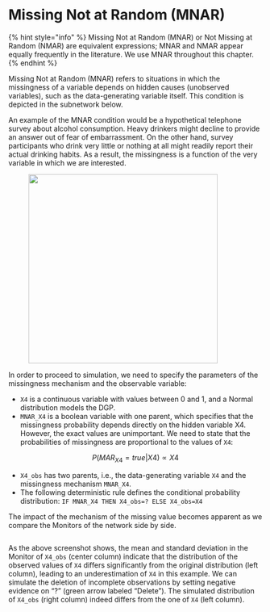 # Missing Not at Random (MNAR)

{% hint style="info" %}
Missing Not at Random (MNAR) or Not Missing at Random (NMAR) are equivalent expressions; MNAR and NMAR appear equally frequently in the literature. We use MNAR throughout this chapter.
{% endhint %}

Missing Not at Random (MNAR) refers to situations in which the missingness of a variable depends on hidden causes (unobserved variables), such as the data-generating variable itself. This condition is depicted in the subnetwork below.

An example of the MNAR condition would be a hypothetical telephone survey about alcohol consumption. Heavy drinkers might decline to provide an answer out of fear of embarrassment. On the other hand, survey participants who drink very little or nothing at all might readily report their actual drinking habits. As a result, the missingness is a function of the very variable in which we are interested.

<figure><img src="https://bayesia.clickhelp.co/resources/Storage/bayesialab/E-Book/9-Missing-Values-Processing/Types-of-Missingness/MNAR/MNARX4.svg" alt="" width="375"><figcaption></figcaption></figure>

In order to proceed to simulation, we need to specify the parameters of the missingness mechanism and the observable variable:

* `X4` is a continuous variable with values between 0 and 1, and a Normal distribution models the DGP.
* `MNAR_X4` is a boolean variable with one parent, which specifies that the missingness probability depends directly on the hidden variable X4. However, the exact values are unimportant. We need to state that the probabilities of missingness are proportional to the values of `X4`:

$$
P(MA{R_{X4}} = true|X4) \propto X4
$$

* `X4_obs` has two parents, i.e., the data-generating variable `X4` and the missingness mechanism `MNAR_X4`.&#x20;
* The following deterministic rule defines the conditional probability distribution: `IF MNAR_X4 THEN X4_obs=? ELSE X4_obs=X4`

The impact of the mechanism of the missing value becomes apparent as we compare the Monitors of the network side by side.

<figure><img src="https://res.cloudinary.com/dvr3obmlj/image/upload/v1690935807/MissingValuesProcessingX4_shwyfm.svg" alt=""><figcaption></figcaption></figure>

As the above screenshot shows, the mean and standard deviation in the Monitor of `X4_obs` (center column) indicate that the distribution of the observed values of `X4` differs significantly from the original distribution (left column), leading to an underestimation of `X4` in this example. We can simulate the deletion of incomplete observations by setting negative evidence on “?” (green arrow labeled “Delete”). The simulated distribution of `X4_obs` (right column) indeed differs from the one of `X4` (left column).
